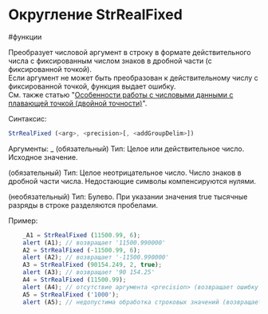 # Округление StrRealFixed

#функции 

Преобразует числовой аргумент в строку в формате действительного числа с фиксированным числом знаков в дробной части (с фиксированной точкой).  
Если аргумент не может быть преобразован к действительному числу с фиксированной точкой, функция выдает ошибку.  
См. также статью "[Особенности работы с числовыми данными с плавающей точкой (двойной точности)](https://news.websoft.ru/_wt/wiki_base/6998020202012059043/base_wiki_article_type_id/6680054725638828770/parent_id/6717610601477911815)".

Синтаксис:
```js
StrRealFixed (<arg>, <precision>[, <addGroupDelim>])
```

Аргументы:
_<arg> (обязательный)
Тип: Целое или действительное число. Исходное значение.

<precision> (обязательный)
Тип: Целое неотрицательное число. Число знаков в дробной части числа. Недостающие символы компенсируются нулями.

<addGroupDelim> (необязательный)
Тип: Булево. При указании значения true тысячные разряды в строке разделяются пробелами.

Пример:
```js
	_A1 = StrRealFixed (11500.99, 6);  
	alert (A1); // возвращает '11500.990000'  
	A2 = StrRealFixed (-11500.99, 6);  
	alert (A2); // возвращает '-11500.990000'  
	A3 = StrRealFixed (90154.249, 2, true);  
	alert (A3); // возвращает '90 154.25'  
	A4 = StrRealFixed (11500.99);  
	alert (A4); // отсутствие аргумента <precision> (возвращает ошибку с прерыванием выполняемого кода)  
	A5 = StrRealFixed ('1000');  
	alert (A5); // недопустима обработка строковых значений (возвращает ошибку с прерыванием выполняемого кода)_
```